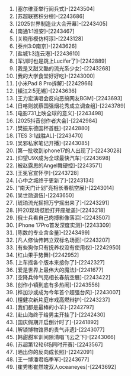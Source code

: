 
1. [塞尔维亚举行阅兵式]-[2243504]
1. [苏超联赛积分榜]-[2243686]
1. [2025世界制造业大会开幕]-[2243405]
1. [南通1:1淮安]-[2243467]
1. [关晓彤模仿柯淳]-[2243128]
1. [泰州3:0南京]-[2243626]
1. [盐城1:3连云港]-[2243610]
1. [军训时也是跳上Lucifer了]-[2242889]
1. [我是又甜又酷的流光系少女]-[2243268]
1. [我的大学食堂好好吃]-[2243000]
1. [小米Pad 8 Pro拆解]-[2242966]
1. [镇江2:5无锡]-[2243636]
1. [王力宏演唱会反向恶搞网友BGM]-[2243693]
1. [日喀则就蔡国强烟花秀成立调查组]-[2243789]
1. [电影731上映全球的意义]-[2243498]
1. [2025抖音创作者大会]-[2242984]
1. [樊振东德国杯首胜]-[2242880]
1. [TES 3:1战胜AL]-[2243470]
1. [吴邪私家笔记开播]-[2243085]
1. [第一批收到iphone17的人出现了]-[2243028]
1. [仰望U9X成为全球最快汽车]-[2243698]
1. [被赵露思的Angel舞硬控]-[2243571]
1. [王冕官宣怀孕]-[2243728]
1. [心中之城终于更新了]-[2243134]
1. [“南天门计划”亮相长春航空展]-[2243014]
1. [吴世勋退伍]-[2243650]
1. [琥珀流光摇把万宁摇出来了]-[2243291]
1. [歼20现场怼脸打开座舱盖]-[2243218]
1. [俄士兵看自己肉搏影像落泪]-[2243507]
1. [iPhone 17Pro首发深度实测]-[2243309]
1. [陈数的专业含金量]-[2243499]
1. [凡人修仙传韩立双标名场面]-[2243207]
1. [有些狗你只有抚养权没有使用权]-[2242950]
1. [红山果手势舞]-[2242952]
1. [上车摇各个版本来接你了]-[2242327]
1. [爱是世界上最伟大的魔法]-[2241677]
1. [空降兵帅气亮相长春航空展]-[2243422]
1. [创作小镇到底有多热闹]-[2243556]
1. [桦加沙或成为今年首个超强台风]-[2243007]
1. [檀健次新片庭审戏高燃辩护]-[2243237]
1. [我们都是最棒的小羊]-[2242797]
1. [赴山海终于给男主开挂了]-[2242430]
1. [国庆假期开启倒计时了]-[2241892]
1. [解锁博物馆界的贵气非遗]-[2243077]
1. [韩甜甜军训间隙清唱飞云之下]-[2243066]
1. [苏超第12轮6场同时开赛]-[2243567]
1. [晒出你的反向成长照]-[2242091]
1. [王一博潘君临季军]-[2243677]
1. [崔秀彬崔然竣双人oceaneyes]-[2243692]